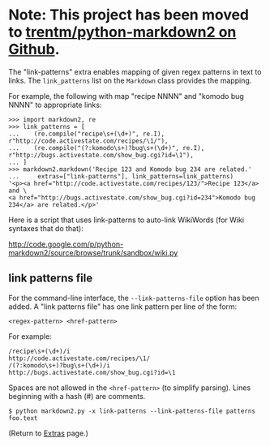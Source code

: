 # Note: This project has been moved to [trentm/python-markdown2 on Github](https://github.com/trentm/python-markdown2). #

The "link-patterns" extra enables mapping of given regex patterns in text to
links. The `link_patterns` list on the `Markdown` class provides
the mapping.

For example, the following with map "recipe NNNN" and "komodo bug NNNN" to
appropriate links:

```
>>> import markdown2, re
>>> link_patterns = [
...    (re.compile("recipe\s+(\d+)", re.I), r"http://code.activestate.com/recipes/\1/"),
...    (re.compile("(?:komodo\s+)?bug\s+(\d+)", re.I), r"http://bugs.activestate.com/show_bug.cgi?id=\1"),
... ]
>>> markdown2.markdown('Recipe 123 and Komodo bug 234 are related.'
...     extras=["link-patterns"], link_patterns=link_patterns)
'<p><a href="http://code.activestate.com/recipes/123/">Recipe 123</a> and \
<a href="http://bugs.activestate.com/show_bug.cgi?id=234">Komodo bug 234</a> are related.</p>'
```

Here is a script that uses link-patterns to auto-link WikiWords (for Wiki syntaxes that do that):

http://code.google.com/p/python-markdown2/source/browse/trunk/sandbox/wiki.py


## link patterns file ##

For the command-line interface, the `--link-patterns-file` option has been
added.  A "link patterns file" has one link pattern per line of the form:

```
<regex-pattern> <href-pattern>
```

For example:

```
/recipe\s+(\d+)/i               http://code.activestate.com/recipes/\1/
/(?:komodo\s+)?bug\s+(\d+)/i    http://bugs.activestate.com/show_bug.cgi?id=\1
```

Spaces are not allowed in the `<href-pattern>` (to simplify parsing). Lines
beginning with a hash (#) are comments.

```
$ python markdown2.py -x link-patterns --link-patterns-file patterns foo.text
```


(Return to [Extras](Extras.md) page.)